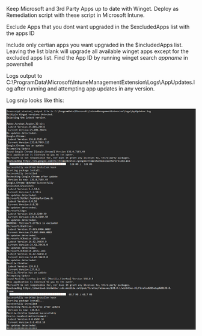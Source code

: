 Keep Microsoft and 3rd Party Apps up to date with Winget.
Deploy as Remediation script with these script in Microsoft Intune.

Exclude Apps that you dont want upgraded in the $excludedApps list with the apps ID

Include only certian apps you want upgraded in the $includedApps list. Leaving the list blank will upgrade all available winget apps except for the excluded apps list.
Find the App ID by running winget search *appname* in powershell 

Logs output to C:\ProgramData\Microsoft\IntuneManagementExtension\Logs\AppUpdates.log after running and attempting app updates in any version. 

Log snip looks like this: 

![alt text](image.png)
